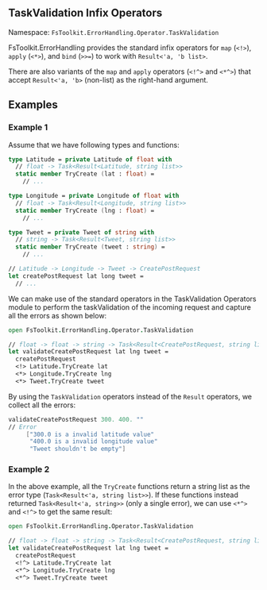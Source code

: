 ## TaskValidation Infix Operators

Namespace: `FsToolkit.ErrorHandling.Operator.TaskValidation`

FsToolkit.ErrorHandling provides the standard infix operators for `map` (`<!>`), `apply` (`<*>`), and `bind` (`>>=`) to work with `Result<'a, 'b list>`.

There are also variants of the `map` and `apply` operators  (`<!^>` and `<*^>`) that accept `Result<'a, 'b>` (non-list) as the right-hand argument.

## Examples

### Example 1

Assume that we have following types and functions:

```fsharp
type Latitude = private Latitude of float with
  // float -> Task<Result<Latitude, string list>>
  static member TryCreate (lat : float) =
    // ...

type Longitude = private Longitude of float with
  // float -> Task<Result<Longitude, string list>>
  static member TryCreate (lng : float) =
    // ...

type Tweet = private Tweet of string with
  // string -> Task<Result<Tweet, string list>>
  static member TryCreate (tweet : string) =
    // ...

// Latitude -> Longitude -> Tweet -> CreatePostRequest
let createPostRequest lat long tweet =
  // ...
```

We can make use of the standard operators in the TaskValidation Operators module to perform the taskValidation of the incoming request and capture all the errors as shown below:

```fsharp
open FsToolkit.ErrorHandling.Operator.TaskValidation

// float -> float -> string -> Task<Result<CreatePostRequest, string list>>
let validateCreatePostRequest lat lng tweet = 
  createPostRequest
  <!> Latitude.TryCreate lat
  <*> Longitude.TryCreate lng
  <*> Tweet.TryCreate tweet
```

By using the `TaskValidation` operators instead of the `Result` operators, we collect all the errors:
```fsharp
validateCreatePostRequest 300. 400. ""
// Error
     ["300.0 is a invalid latitude value"
      "400.0 is a invalid longitude value"
      "Tweet shouldn't be empty"]
```

### Example 2

In the above example, all the `TryCreate` functions return a string list as the error type (`Task<Result<'a, string list>>`). If these functions instead returned `Task<Result<'a, string>>` (only a single error), we can use `<*^>` and `<!^>` to get the same result:


```fsharp
open FsToolkit.ErrorHandling.Operator.TaskValidation

// float -> float -> string -> Task<Result<CreatePostRequest, string list>>
let validateCreatePostRequest lat lng tweet = 
  createPostRequest
  <!^> Latitude.TryCreate lat
  <*^> Longitude.TryCreate lng
  <*^> Tweet.TryCreate tweet
```
